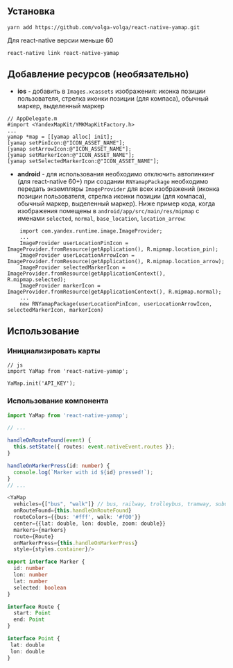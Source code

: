 ## Установка

```
yarn add https://github.com/volga-volga/react-native-yamap.git
```
Для react-native версии меньше 60
```
react-native link react-native-yamap
``` 

## Добавление ресурсов (необязательно)

- **ios** - добавить в `Images.xcassets` изображения: иконка позиции пользователя, стрелка иконки позиции (для компаса), обычный маркер, выделенный маркер
```
// AppDelegate.m
#import <YandexMapKit/YMKMapKitFactory.h>
...
yamap *map = [[yamap alloc] init];
[yamap setPinIcon:@"ICON_ASSET_NAME"];
[yamap setArrowIcon:@"ICON_ASSET_NAME"];
[yamap setMarkerIcon:@"ICON_ASSET_NAME"];
[yamap setSelectedMarkerIcon:@"ICON_ASSET_NAME"];
```

- **android** - для использования необходимо отключить автолинкинг (для react-native 60+) 
  при создании `RNYamapPackage` необходимо передать экземпляры `ImageProvider` для всех изображений (иконка позиции пользователя, стрелка иконки позиции (для компаса), обычный маркер, выделенный маркер). Ниже пример кода, когда изображения помещены в `android/app/src/main/res/mipmap` с именами `selected`, `normal`, `base_location`, `location_arrow`:
```
    import com.yandex.runtime.image.ImageProvider;
    ...
    ImageProvider userLocationPinIcon = ImageProvider.fromResource(getApplication(), R.mipmap.location_pin);
    ImageProvider userLocationArrowIcon = ImageProvider.fromResource(getApplication(), R.mipmap.location_arrow);
    ImageProvider selectedMarkerIcon = ImageProvider.fromResource(getApplicationContext(), R.mipmap.selected);
    ImageProvider markerIcon = ImageProvider.fromResource(getApplicationContext(), R.mipmap.normal);
    ...
    new RNYamapPackage(userLocationPinIcon, userLocationArrowIcon, selectedMarkerIcon, markerIcon)
```

## Использование

### Инициализировать карты

```
// js
import YaMap from 'react-native-yamap';

YaMap.init('API_KEY');
```

### Использование компонента
```typescript
import YaMap from 'react-native-yamap';

// ...

handleOnRouteFound(event) {
  this.setState({ routes: event.nativeEvent.routes });
}

handleOnMarkerPress(id: number) {
  console.log(`Marker with id ${id} pressed!`);
}
// ...

<YaMap
  vehicles={["bus", "walk"]} // bus, railway, trolleybus, tramway, suburban, underground, walk
  onRouteFound={this.handleOnRouteFound}
  routeColors={{bus: '#fff', walk: '#f00'}}
  center={{lat: double, lon: double, zoom: double}}
  markers={markers}
  route={Route}
  onMarkerPress={this.handleOnMarkerPress}
  style={styles.container}/>
```

```typescript
export interface Marker {
  id: number
  lon: number
  lat: number
  selected: boolean
}
```
```typescript
interface Route {
  start: Point
  end: Point
}
```
```typescript
interface Point {
 lat: double 
 lon: double
}  

```
